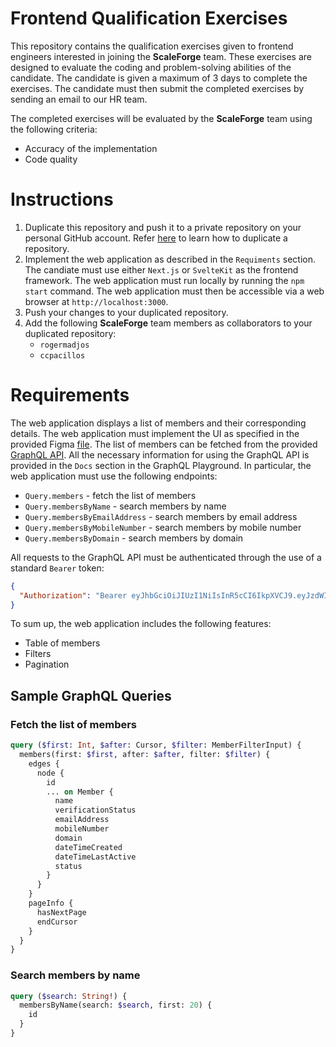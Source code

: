# Frontend Qualification Exercises

This repository contains the qualification exercises given to frontend engineers interested in joining the **ScaleForge** team. These exercises are designed to evaluate the coding and problem-solving abilities of the candidate. The candidate is given a maximum of 3 days to complete the exercises. The candidate must then submit the completed exercises by sending an email to our HR team.

The completed exercises will be evaluated by the **ScaleForge** team using the following criteria:
- Accuracy of the implementation
- Code quality

# Instructions
1. Duplicate this repository and push it to a private repository on your personal GitHub account. Refer [here](https://docs.github.com/en/repositories/creating-and-managing-repositories/duplicating-a-repository) to learn how to duplicate a repository.
2. Implement the web application as described in the `Requiments` section. The candiate must use either `Next.js` or `SvelteKit` as the frontend framework. The web application must run locally by running the `npm start` command. The web application must then be accessible via a web browser at `http://localhost:3000`.
3. Push your changes to your duplicated repository.
4. Add the following **ScaleForge** team members as collaborators to your duplicated repository:
   - `rogermadjos`
   - `ccpacillos`

# Requirements
The web application displays a list of members and their corresponding details. The web application must implement the UI as specified in the provided Figma [file](https://www.figma.com/file/AwrMuHBOqmAAj0g8mv4MWb/Frontend-Test-Mockup-Design?type=design&node-id=4%3A121&mode=design&t=gNzV3SQsKXfkhEJR-1). The list of members can be fetched from the provided [GraphQL API](https://account.development.opexa.io/graphql). All the necessary information for using the GraphQL API is provided in the `Docs` section in the GraphQL Playground. In particular, the web application must use the following endpoints:
- `Query.members` - fetch the list of members
- `Query.membersByName` - search members by name
- `Query.membersByEmailAddress` - search members by email address
- `Query.membersByMobileNumber` - search members by mobile number
- `Query.membersByDomain` - search members by domain

All requests to the GraphQL API must be authenticated through the use of a standard `Bearer` token:
```json
{
  "Authorization": "Bearer eyJhbGciOiJIUzI1NiIsInR5cCI6IkpXVCJ9.eyJzdWIiOiJjakp0ZFdQaGhkUHlYU25SdSIsInJvbGUiOiJBRE1JTiIsImp0aSI6ImE4MjFlYjM1Y2NmZjI0NjAwNjI0ZGFjYSIsImlwQWRkcmVzcyI6IjE0My40NC4xOTIuMTA3IiwibG9jYXRpb24iOiJDYWdheWFuIGRlIE9ybywgUGhpbGlwcGluZXMiLCJwbGF0Zm9ybSI6IjEydXd1UkNjWXAxY1dpWHpQWSIsImlhcCI6IjIwMjQtMDQtMjRUMDA6MTc6MjAuMDI4KzAwOjAwIiwidHlwZSI6ImFjY2VzcyIsImlhdCI6MTcxMzkxNzg3MCwiZXhwIjoxNzc2OTg5ODcwfQ.UfB36fjFrYvg8TV9VYEtNfG6CzRlz9pnjKnqfru-1Hc"
}
```

To sum up, the web application includes the following features:
- Table of members
- Filters
- Pagination

## Sample GraphQL Queries
### Fetch the list of members
```graphql
query ($first: Int, $after: Cursor, $filter: MemberFilterInput) {
  members(first: $first, after: $after, filter: $filter) {
    edges {
      node {
        id
        ... on Member {
          name
          verificationStatus
          emailAddress
          mobileNumber
          domain
          dateTimeCreated
          dateTimeLastActive
          status
        }
      }
    }
    pageInfo {
      hasNextPage
      endCursor
    }
  }
}
```
### Search members by name
```graphql
query ($search: String!) {
  membersByName(search: $search, first: 20) {
    id
  }
}
```